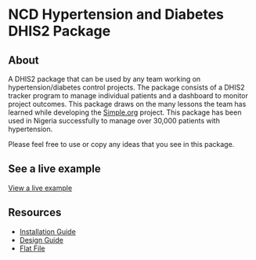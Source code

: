 # NCD Hypertension and Diabetes DHIS2 Package

## About
A DHIS2 package that can be used by any team working on hypertension/diabetes control projects. The package consists of a DHIS2 tracker program to manage individual patients and a dashboard to monitor project outcomes. This package draws on the many lessons the team has learned while developing the [Simple.org](https://simple.org/) project. This package has been used in Nigeria successfully to manage over 30,000 patients with hypertension.

Please feel free to use or copy any ideas that you see in this package.

## See a live example
[View a live example](https://dhis2-htn-dm-demo.simple.org/)

## Resources

- [Installation Guide](doc/installation_guide.md)
- [Design Guide](doc/design_guide.md)
- [Flat File](https://docs.google.com/spreadsheets/d/1Jy31fIP77R7YLQkGnBSxs_iE5XzJ-rYRdqz0wPSbEPw)

